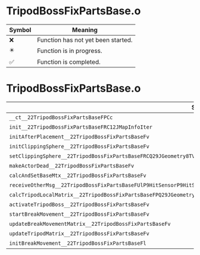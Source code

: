 # TripodBossFixPartsBase.o
| Symbol | Meaning 
| ------------- | ------------- 
| :x: | Function has not yet been started. 
| :eight_pointed_black_star: | Function is in progress. 
| :white_check_mark: | Function is completed. 


# TripodBossFixPartsBase.o
| Symbol | Decompiled? |
| ------------- | ------------- |
| `__ct__22TripodBossFixPartsBaseFPCc` | :x: |
| `init__22TripodBossFixPartsBaseFRC12JMapInfoIter` | :x: |
| `initAfterPlacement__22TripodBossFixPartsBaseFv` | :x: |
| `initClippingSphere__22TripodBossFixPartsBaseFv` | :x: |
| `setClippingSphere__22TripodBossFixPartsBaseFRCQ29JGeometry8TVec3<f>f` | :x: |
| `makeActorDead__22TripodBossFixPartsBaseFv` | :x: |
| `calcAndSetBaseMtx__22TripodBossFixPartsBaseFv` | :x: |
| `receiveOtherMsg__22TripodBossFixPartsBaseFUlP9HitSensorP9HitSensor` | :x: |
| `calcTripodLocalMatrix__22TripodBossFixPartsBaseFPQ29JGeometry64TPosition3<Q29JGeometry38TMatrix34<Q29JGeometry13SMatrix34C<f>>>` | :x: |
| `activateTripodBoss__22TripodBossFixPartsBaseFv` | :x: |
| `startBreakMovement__22TripodBossFixPartsBaseFv` | :x: |
| `updateBreakMovementMatrix__22TripodBossFixPartsBaseFv` | :x: |
| `updateTripodMatrix__22TripodBossFixPartsBaseFv` | :x: |
| `initBreakMovement__22TripodBossFixPartsBaseFl` | :x: |
